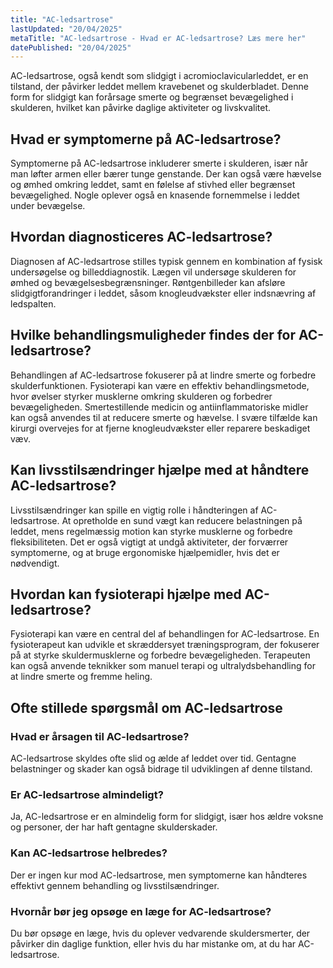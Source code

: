 ```yaml
---
title: "AC-ledsartrose"
lastUpdated: "20/04/2025"
metaTitle: "AC-ledsartrose - Hvad er AC-ledsartrose? Læs mere her"
datePublished: "20/04/2025"
---
```


AC-ledsartrose, også kendt som slidgigt i acromioclavicularleddet, er en tilstand, der påvirker leddet mellem kravebenet og skulderbladet. Denne form for slidgigt kan forårsage smerte og begrænset bevægelighed i skulderen, hvilket kan påvirke daglige aktiviteter og livskvalitet.

## Hvad er symptomerne på AC-ledsartrose?

Symptomerne på AC-ledsartrose inkluderer smerte i skulderen, især når man løfter armen eller bærer tunge genstande. Der kan også være hævelse og ømhed omkring leddet, samt en følelse af stivhed eller begrænset bevægelighed. Nogle oplever også en knasende fornemmelse i leddet under bevægelse.

## Hvordan diagnosticeres AC-ledsartrose?

Diagnosen af AC-ledsartrose stilles typisk gennem en kombination af fysisk undersøgelse og billeddiagnostik. Lægen vil undersøge skulderen for ømhed og bevægelsesbegrænsninger. Røntgenbilleder kan afsløre slidgigtforandringer i leddet, såsom knogleudvækster eller indsnævring af ledspalten.

## Hvilke behandlingsmuligheder findes der for AC-ledsartrose?

Behandlingen af AC-ledsartrose fokuserer på at lindre smerte og forbedre skulderfunktionen. Fysioterapi kan være en effektiv behandlingsmetode, hvor øvelser styrker musklerne omkring skulderen og forbedrer bevægeligheden. Smertestillende medicin og antiinflammatoriske midler kan også anvendes til at reducere smerte og hævelse. I svære tilfælde kan kirurgi overvejes for at fjerne knogleudvækster eller reparere beskadiget væv.

## Kan livsstilsændringer hjælpe med at håndtere AC-ledsartrose?

Livsstilsændringer kan spille en vigtig rolle i håndteringen af AC-ledsartrose. At opretholde en sund vægt kan reducere belastningen på leddet, mens regelmæssig motion kan styrke musklerne og forbedre fleksibiliteten. Det er også vigtigt at undgå aktiviteter, der forværrer symptomerne, og at bruge ergonomiske hjælpemidler, hvis det er nødvendigt.

## Hvordan kan fysioterapi hjælpe med AC-ledsartrose?

Fysioterapi kan være en central del af behandlingen for AC-ledsartrose. En fysioterapeut kan udvikle et skræddersyet træningsprogram, der fokuserer på at styrke skuldermusklerne og forbedre bevægeligheden. Terapeuten kan også anvende teknikker som manuel terapi og ultralydsbehandling for at lindre smerte og fremme heling.

## Ofte stillede spørgsmål om AC-ledsartrose

### Hvad er årsagen til AC-ledsartrose?

AC-ledsartrose skyldes ofte slid og ælde af leddet over tid. Gentagne belastninger og skader kan også bidrage til udviklingen af denne tilstand.

### Er AC-ledsartrose almindeligt?

Ja, AC-ledsartrose er en almindelig form for slidgigt, især hos ældre voksne og personer, der har haft gentagne skulderskader.

### Kan AC-ledsartrose helbredes?

Der er ingen kur mod AC-ledsartrose, men symptomerne kan håndteres effektivt gennem behandling og livsstilsændringer.

### Hvornår bør jeg opsøge en læge for AC-ledsartrose?

Du bør opsøge en læge, hvis du oplever vedvarende skuldersmerter, der påvirker din daglige funktion, eller hvis du har mistanke om, at du har AC-ledsartrose.
